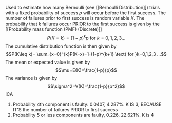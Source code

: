 Used to estimate how many Bernoulli (see [[Bernoulli Distribution]]) trials with a fixed probability of success $p$ will occur before the first success. The number of failures prior to first success is random variable $K$. The probability that $k$ failures occur PRIOR to the first success is given by the [[Probability mass function (PMF) (Discrete)]] $$P(K=k)=(1-p)^kp \text{ for }k=0,1,2,3...$$ The cumulative distribution function is then given by $$P(K\leq k)= \sum_{x=0}^{k}P(K=x)=1-(1-p)^{k+1} \text{ for }k=0,1,2,3 ...$$ The mean or expected value is given by $$\mu=E(K)=\frac{1-p}{p}$$ The variance is given by $$\sigma^2=V(K)=\frac{1-p}{p^2}$$
ICA
1. Probability 4th component is faulty: 0.0407, 4.287%. K IS 3, BECAUSE IT'S the number of failures PRIOR to first success
2. Probability 5 or less components are faulty, 0.226, 22.621%. K is 4
